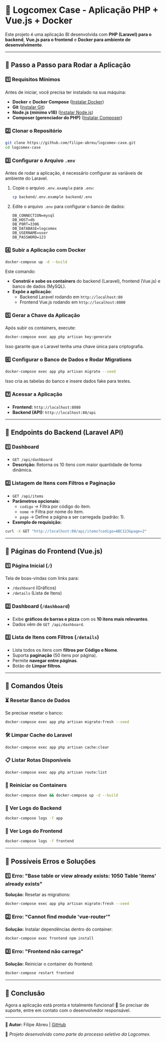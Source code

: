 # **📌 Logcomex Case - Aplicação PHP + Vue.js + Docker**

Este projeto é uma aplicação BI desenvolvida com **PHP (Laravel) para o backend**, **Vue.js para o frontend** e **Docker para ambiente de desenvolvimento**.

---

## **🚀 Passo a Passo para Rodar a Aplicação**

### **1️⃣ Requisitos Mínimos**
Antes de iniciar, você precisa ter instalado na sua máquina:
- **Docker** e **Docker Compose** ([Instalar Docker](https://docs.docker.com/get-docker/))
- **Git** ([Instalar Git](https://git-scm.com/downloads))
- **Node.js (mínimo v18)** ([Instalar Node.js](https://nodejs.org/))
- **Composer (gerenciador do PHP)** ([Instalar Composer](https://getcomposer.org/))

### **2️⃣ Clonar o Repositório**
```bash
git clone https://github.com/filipe-abreu/logcomex-case.git
cd logcomex-case
```

### **3️⃣ Configurar o Arquivo `.env`**
Antes de rodar a aplicação, é necessário configurar as variáveis de ambiente do Laravel.

1. Copie o arquivo `.env.example` para `.env`:
   ```bash
   cp backend/.env.example backend/.env
   ```
2. Edite o arquivo `.env` para configurar o banco de dados:
   ```env
   DB_CONNECTION=mysql
   DB_HOST=db
   DB_PORT=3306
   DB_DATABASE=logcomex
   DB_USERNAME=user
   DB_PASSWORD=123
   ```

### **4️⃣ Subir a Aplicação com Docker**
```bash
docker-compose up -d --build
```

Este comando:
- **Constrói e sobe os containers** do backend (Laravel), frontend (Vue.js) e banco de dados (MySQL).
- **Expõe a aplicação**:
  - Backend Laravel rodando em `http://localhost:80`
  - Frontend Vue.js rodando em `http://localhost:8080`

### **5️⃣ Gerar a Chave da Aplicação**
Após subir os containers, execute:
```bash
docker-compose exec app php artisan key:generate
```
Isso garante que o Laravel tenha uma chave única para criptografia.

### **6️⃣ Configurar o Banco de Dados e Rodar Migrations**
```bash
docker-compose exec app php artisan migrate --seed
```
Isso cria as tabelas do banco e insere dados fake para testes.

### **7️⃣ Acessar a Aplicação**
- **Frontend:** `http://localhost:8080`
- **Backend (API):** `http://localhost:80/api`

---

## **📌 Endpoints do Backend (Laravel API)**

### **1️⃣ Dashboard**
- `GET /api/dashboard`
- **Descrição:** Retorna os 10 itens com maior quantidade de forma dinâmica.

### **2️⃣ Listagem de Itens com Filtros e Paginação**
- `GET /api/items`
- **Parâmetros opcionais:**
  - `codigo` → Filtra por código do item.
  - `nome` → Filtra por nome do item.
  - `page` → Define a página a ser carregada (padrão: 1).
- **Exemplo de requisição:**
```bash
curl -X GET "http://localhost:80/api/items?codigo=ABC123&page=2"
```

---

## **📌 Páginas do Frontend (Vue.js)**

### **1️⃣ Página Inicial** (`/`)
Tela de boas-vindas com links para:
- `/dashboard` (Gráficos)
- `/details` (Lista de Itens)

### **2️⃣ Dashboard** (`/dashboard`)
- Exibe **gráficos de barras e pizza** com os **10 itens mais relevantes**.
- Dados vêm de `GET /api/dashboard`.

### **3️⃣ Lista de Itens com Filtros** (`/details`)
- Lista todos os itens com **filtros por Código e Nome**.
- Suporta **paginação** (50 itens por página).
- Permite **navegar entre páginas**.
- Botão de **Limpar filtros**.

---

## **📌 Comandos Úteis**

### **⏳ Resetar Banco de Dados**
Se precisar resetar o banco:
```bash
docker-compose exec app php artisan migrate:fresh --seed
```

### **🛠️ Limpar Cache do Laravel**
```bash
docker-compose exec app php artisan cache:clear
```

### **📋 Listar Rotas Disponíveis**
```bash
docker-compose exec app php artisan route:list
```

### **🐳 Reiniciar os Containers**
```bash
docker-compose down && docker-compose up -d --build
```

### **📝 Ver Logs do Backend**
```bash
docker-compose logs -f app
```

### **📝 Ver Logs do Frontend**
```bash
docker-compose logs -f frontend
```

---

## **🛑 Possíveis Erros e Soluções**

### **1️⃣ Erro: "Base table or view already exists: 1050 Table 'items' already exists"**
**Solução:** Resetar as migrations:
```bash
docker-compose exec app php artisan migrate:fresh --seed
```

### **2️⃣ Erro: "Cannot find module 'vue-router'"**
**Solução:** Instalar dependências dentro do container:
```bash
docker-compose exec frontend npm install
```

### **3️⃣ Erro: "Frontend não carrega"**
**Solução:** Reiniciar o container do frontend:
```bash
docker-compose restart frontend
```

---

## **🎉 Conclusão**
Agora a aplicação está pronta e totalmente funcional! 🚀
Se precisar de suporte, entre em contato com o desenvolvedor responsável.

---

**📌 Autor:** Filipe Abreu | [GitHub](https://github.com/filipe-abreu)

🚀 _Projeto desenvolvido como parte do processo seletivo da Logcomex._

